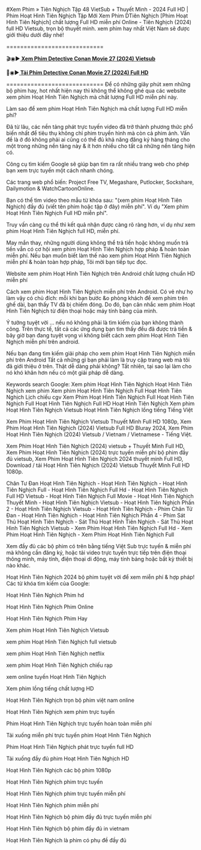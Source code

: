 #Xem Phim » Tiên Nghịch Tập 48 VietSub + Thuyết Minh - 2024 Full HD | Phim Hoạt Hình Tiên Nghịch Tập Mới
Xem Phim DTiên Nghịch [Phim Hoạt Hình Tiên Nghịch] chất lượng Full HD miễn phí Online - Tiên Nghịch (2024) full HD Vietsub, trọn bộ thuyết minh. xem phim hay nhất Việt Nam sẽ được giới thiệu dưới đây nhé!

============================

🎬◉▶️<b><a href="https://animehay.xyz/thong-tin-phim/tien-nghich-3d.html"> Xem Phim Detective Conan Movie 27 (2024) Vietsub</a></b>

📁◉▶️<b><a href="https://animehay.xyz/thong-tin-phim/tien-nghich-3d.html"> Tải Phim Detective Conan Movie 27 (2024) Full HD</a></b>

============================
Để có những giây phút xem những bộ phim hay, hot nhất hiện nay thì không thể không ghé qua các website xem phim Hoạt Hình Tiên Nghịch mà chất lượng Full HD miễn phí này.

Làm sao để xem phim Hoạt Hình Tiên Nghịch mà chất lượng Full HD miễn phí?

Đã từ lâu, các nền tảng phát trực tuyến video đã trở thành phương thức phổ biến nhất để tiêu thụ không chỉ phim truyền hình mà còn cả phim ảnh. Vấn đề là ở đó không phải ai cũng có thể đủ khả năng đăng ký hàng tháng cho một trong những nền tảng này & ít hơn nhiều cho tất cả những nền tảng hiện có.

Công cụ tìm kiếm Google sẽ giúp bạn tìm ra rất nhiều trang web cho phép bạn xem trực tuyến một cách nhanh chóng.

Các trang web phổ biến: Project Free TV, Megashare, Putlocker, Sockshare, Dailymotion & WatchCartoonOnline.

Bạn có thể tìm video theo mẫu từ khóa sau: "(xem phim Hoạt Hình Tiên Nghịch) đầy đủ (viết tên phim hoặc tập ở đây) miễn phí". Ví dụ "Xem phim Hoạt Hình Tiên Nghịch Full HD miễn phí".

Truy vấn càng cụ thể thì kết quả nhận được càng rõ ràng hơn, ví dụ như xem phim Hoạt Hình Tiên Nghịch full HD, miễn phí.

May mắn thay, những người dùng không thể trả tiền hoặc không muốn trả tiền vẫn có cơ hội xem phim Hoạt Hình Tiên Nghịch hợp pháp & hoàn toàn miễn phí. Nếu bạn muốn biết làm thế nào xem phim Hoạt Hình Tiên Nghịch miễn phí & hoàn toàn hợp pháp, Tôi mời bạn tiếp tục đọc.

Website xem phim Hoạt Hình Tiên Nghịch trên Android chất lượng chuẩn HD miễn phí

Cách xem phim Hoạt Hình Tiên Nghịch miễn phí trên Android. Có vẻ như họ làm vậy có chủ đích: mỗi khi bạn bước &o phòng khách để xem phim trên ghế dài, bạn thấy TV đã bị chiếm đóng. Do đó, bạn cân nhắc xem phim Hoạt Hình Tiên Nghịch từ điện thoại hoặc máy tính bảng của mình.

Ý tưởng tuyệt vời ... nếu nó không phải là tìm kiếm của bạn không thành công. Trên thực tế, tất cả các ứng dụng bạn tìm thấy đều đã được trả tiền & bây giờ bạn đang tuyệt vọng vì không biết cách xem phim Hoạt Hình Tiên Nghịch miễn phí trên android.

Nếu bạn đang tìm kiếm giải pháp cho xem phim Hoạt Hình Tiên Nghịch miễn phí trên Android Tất cả những gì bạn phải làm là truy cập trang web mà tôi đã giới thiệu ở trên. Thật dễ dàng phải không? Tất nhiên, tại sao lại làm cho nó khó khăn hơn nếu có một giải pháp dễ dàng.

Keywords search Google: Xem phim Hoạt Hình Tiên Nghịch Hoạt Hình Tiên Nghịch xem phim Xem phim Hoạt Hình Tiên Nghịch Full Hoạt Hình Tiên Nghịch Lịch chiếu cgv Xem Phim Hoạt Hình Tiên Nghịch Full Hoạt Hình Tiên Nghịch Full Hoạt Hình Tiên Nghịch Full HD Hoạt Hình Tiên Nghịch Xem phim Hoạt Hình Tiên Nghịch Vietsub Hoạt Hình Tiên Nghịch lồng tiếng Tiếng Việt

Xem Phim Hoạt Hình Tiên Nghịch Vietsub Thuyết Minh Full HD 1080p, Xem Phim Hoạt Hình Tiên Nghịch (2024) Vietsub Full HD Bluray 2024, Xem Phim Hoạt Hình Tiên Nghịch (2024) Vietsub / Vietnam / Vietnamese - Tiếng Việt.

Xem Phim Hoạt Hình Tiên Nghịch (2024) vietsub + Thuyết Minh Full HD, Xem Phim Hoạt Hình Tiên Nghịch (2024) trực tuyến miễn phí bộ phim đầy đủ vietsub, Xem Phim Hoạt Hình Tiên Nghịch 2024 thuyết minh Full HD, Download / tải Hoạt Hình Tiên Nghịch (2024) Vietsub Thuyết Minh Full HD 1080p.

Chân Tư Đan Hoạt Hình Tiên Nghịch - Hoạt Hình Tiên Nghịch - Hoạt Hình Tiên Nghịch Full - Hoạt Hình Tiên Nghịch Full Hd - Hoạt Hình Tiên Nghịch Full HD Vietsub - Hoạt Hình Tiên Nghịch Full Movie - Hoạt Hình Tiên Nghịch Thuyết Minh - Hoạt Hình Tiên Nghịch Vietsub - Hoạt Hình Tiên Nghịch Phần 2 - Hoạt Hình Tiên Nghịch Vietsub - Hoạt Hình Tiên Nghịch - Phim Chân Tử Đan - Hoạt Hình Tiên Nghịch - Hoạt Hình Tiên Nghịch Phần 4 - Phim Sát Thủ Hoạt Hình Tiên Nghịch - Sát Thủ Hoạt Hình Tiên Nghịch - Sát Thủ Hoạt Hình Tiên Nghịch Vietsub - Xem Phim Hoạt Hình Tiên Nghịch Full Hd - Xem Phim Hoạt Hình Tiên Nghịch - Xem Phim Hoạt Hình Tiên Nghịch Full


Xem đầy đủ các bộ phim có trên bằng tiếng Việt Sub trực tuyến & miễn phí mà không cần đăng ký, hoặc tải video trực tuyến trực tiếp trên điện thoại thông minh, máy tính, điện thoại di động, máy tính bảng hoặc bất kỳ thiết bị nào khác.

Hoạt Hình Tiên Nghịch 2024 bộ phim tuyệt vời để xem miễn phí & hợp pháp!
Các từ khóa tìm kiếm của Google:

Hoạt Hình Tiên Nghịch Phim hd

Hoạt Hình Tiên Nghịch Phim Online

Hoạt Hình Tiên Nghịch Phim Hay

Xem phim Hoạt Hình Tiên Nghịch Vietsub

xem phim Hoạt Hình Tiên Nghịch full vietsub

xem phim Hoạt Hình Tiên Nghịch netflix

xem phim Hoạt Hình Tiên Nghịch chiếu rạp

xem online tuyến Hoạt Hình Tiên Nghịch

Xem phim lồng tiếng chất lượng HD

Hoạt Hình Tiên Nghịch trọn bộ phim việt nam online

Hoạt Hình Tiên Nghịch xem phim trực tuyến

Phim Hoạt Hình Tiên Nghịch trực tuyến hoàn toàn miễn phí

Tải xuống miễn phí trực tuyến phim Hoạt Hình Tiên Nghịch

Phim Hoạt Hình Tiên Nghịch phát trực tuyến full HD

Tải xuống đầy đủ phim Hoạt Hình Tiên Nghịch HD

Hoạt Hình Tiên Nghịch các bộ phim 1080p

Hoạt Hình Tiên Nghịch phim trực tuyến

Hoạt Hình Tiên Nghịch phim trực tuyến miễn phí

Hoạt Hình Tiên Nghịch phim miễn phí

Hoạt Hình Tiên Nghịch bộ phim đầy đủ trực tuyến miễn phí

Hoạt Hình Tiên Nghịch bộ phim đầy đủ in vietnam

Hoạt Hình Tiên Nghịch là phim có phụ đề đầy đủ
